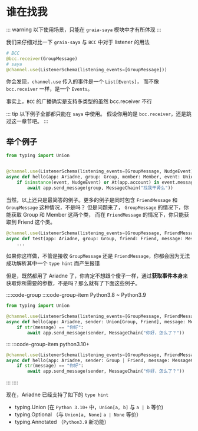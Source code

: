 # 谁在找我

::: warning
以下使用场景，只能在 `graia-saya` 模块中才有所体现
:::

我们来仔细对比一下 `graia-saya` 与 `BCC` 中对于 listener 的用法

```python
# BCC
@bcc.receiver(GroupMessage)
# saya
@channel.use(ListenerSchema(listening_events=[GroupMessage]))
```

你会发现，`channel.use` 传入的事件是一个 `List[Events]`，
而不像 `bcc.receiver` 一样，是一个 `Events`。

事实上，`BCC` 的广播确实是支持多类型的<Curtain>虽然 bcc.receiver 不行</Curtain>

::: tip
以下例子全部都只能在 `saya` 中使用。
假设你用的是 `bcc.receiver`，还是跳过这一章节吧。
:::

## 举个例子

```python
from typing import Union


@channel.use(ListenerSchema(listening_events=[GroupMessage, NudgeEvent]))
async def hello(app: Ariadne, group: Group, member: Member, event: Union[GroupMessage, NudgeEvent]):
    if isinstance(event, NudgeEvent) or At(app.account) in event.message:
        await app.send_message(group, MessageChain("找我干肾么"))
```

当然，以上还只是最简答的例子。更多的例子是同时包含 `FriendMessage` 和 `GroupMessage` 这种情况，不是吗？
但是问题来了， `GroupMessage` 的情况下，你能获取 Group 和 Member 这两个类，
而在 `FriendMessage` 的情况下，你只能获取到 Friend 这个类。

```python
@channel.use(ListenerSchema(listening_events=[GroupMessage, FriendMessage]))
async def test(app: Ariadne, group: Group, friend: Friend, message: MessageChain):
    ...
```

如果你这样做，不管是接收 `GroupMessage` 还是 `FriendMessage`，你都会因为无法成功解析其中一个 `type hint` 而产生报错

但是，既然都用了 Ariadne 了，你肯定不想跟个傻子一样，通过**获取事件本身**来获取你所需要的参数，不是吗？那么就有了下面这些例子。

::::code-group
:::code-group-item Python3.8 ~ Python3.9

```python
from typing import Union

@channel.use(ListenerSchema(listening_events=[GroupMessage, FriendMessage]))
async def hello(app: Ariadne, sender: Union[Group, Friend], message: MessageChain):
    if str(message) == "你好":
        await app.send_message(sender, MessageChain("你好，怎么了？"))
```

:::
:::code-group-item python3.10+

```python
@channel.use(ListenerSchema(listening_events=[GroupMessage, FriendMessage]))
async def hello(app: Ariadne, sender: Group | Friend, message: MessageChain):
    if str(message) == "你好":
        await app.send_message(sender, MessageChain("你好，怎么了？"))
```

:::
::::

现在，Ariadne 已经支持了如下的 `type hint`

- typing.Union (在 `Python 3.10+` 中，`Union[a, b]` 与 `a | b` 等价)
- typing.Optional （与 `Union[a, None]` `a | None` 等价）
- typing.Annotated （`Python3.9` 新功能）

<Loading></Loading>
